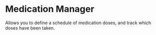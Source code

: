 # Medication Manager

Allows you to define a schedule of medication doses, and track which doses have been taken.

